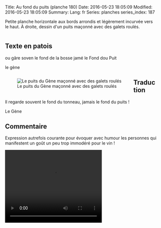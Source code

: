 Title: Au fond du puits (planche 180)
Date: 2016-05-23 18:05:09
Modified: 2016-05-23 18:05:09
Summary: 
Lang: fr
Series: planches
series_index: 187

Petite planche horizontale aux bords arrondis et légèrement incurvée
vers le haut. À droite, dessin d'un puits maçonné avec des galets
roulés.

<figure class="image-block" style="float: center;">
  <img alt="" src="{static}/images/planche_180.png">
  <figcaption style="max-width: 685px"></figcaption>
</figure>

## Texte en patois

ou gâre soven le fond de la bosse jamé le Fond dou Puit

le gène

<figure class="image-block" style="float: left;">
  <img alt="Le puits du Gène maçonné avec des galets roulés" src="{static}/images/planche_180_detail_dessin.png">
  <figcaption style="max-width: 497px">Le puits du Gène maçonné avec des galets roulés</figcaption>
</figure>

## Traduction

Il regarde souvent le fond du tonneau, jamais le fond du puits !

Le Gène

## Commentaire

Expression autrefois courante pour évoquer avec humour les personnes
qui manifestent un goût un peu trop immodéré pour le vin !

<video width="320" height="240" controls>
  <source src="https://d1njpgd0ygatdn.cloudfront.net/video_180-2.mp4" type="video/mp4">
</video>
